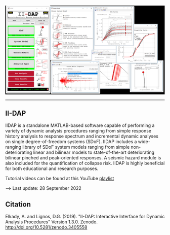 <p align="center">
  <img width="700" src="Screenshot.png" alt="II-DAP">
</p>

------------

## II-DAP
IIDAP is a standalone MATLAB-based software capable of performing a variety of dynamic analysis procedures ranging from simple response history analysis to response spectrum and incremental dynamic analyses on single degree-of-freedom systems (SDoF). IIDAP includes a wide-ranging library of SDoF system models ranging from simple non-deteriorating linear and bilinear models to state-of-the-art deteriorating bilinear pinched and peak-oriented responses. A seismic hazard module is also included for the quantification of collapse risk. IIDAP is highly beneficial for both educational and research purposes.

Tutorial videos can be found at this YouTube [playlist](https://www.youtube.com/playlist?list=PLz_XdUL-6Y_lqvBanzTFuFNB9K3xDzXAi)

--> Last update: 28 September 2022

## Citation
Elkady, A. and Lignos, D.G. (2019). "II-DAP: Interactive Interface for Dynamic Analysis Procedures" Version 1.3.0. Zenodo. http://doi.org/10.5281/zenodo.3405558
